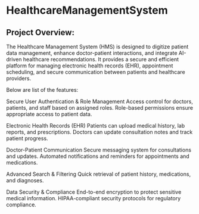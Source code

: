 # HealthcareManagementSystem
## Project Overview:

The Healthcare Management System (HMS) is designed to digitize patient data management, enhance doctor-patient interactions, and integrate AI-driven healthcare recommendations. It provides a secure and efficient platform for managing electronic health records (EHR), appointment scheduling, and secure communication between patients and healthcare providers.

Below are list of the features:

Secure User Authentication & Role Management
Access control for doctors, patients, and staff based on assigned roles.
Role-based permissions ensure appropriate access to patient data.

Electronic Health Records (EHR)
Patients can upload medical history, lab reports, and prescriptions.
Doctors can update consultation notes and track patient progress.

Doctor-Patient Communication
Secure messaging system for consultations and updates.
Automated notifications and reminders for appointments and medications.

Advanced Search & Filtering
Quick retrieval of patient history, medications, and diagnoses.

Data Security & Compliance
End-to-end encryption to protect sensitive medical information.
HIPAA-compliant security protocols for regulatory compliance.
